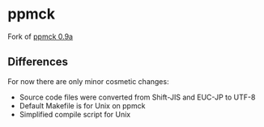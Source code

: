 ppmck
=====

Fork of [ppmck 0.9a](http://ppmck.web.fc2.com/ppmck.html)

## Differences

For now there are only minor cosmetic changes:

* Source code files were converted from Shift-JIS and EUC-JP to UTF-8
* Default Makefile is for Unix on ppmck
* Simplified compile script for Unix

